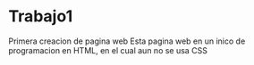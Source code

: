 # Trabajo1
Primera creacion de pagina web
Esta pagina web en un inico de programacion en HTML, en el cual aun no se usa CSS
